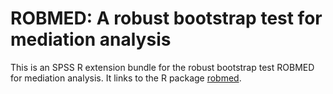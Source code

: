 # ROBMED: A robust bootstrap test for mediation analysis

This is an SPSS R extension bundle for the robust bootstrap test ROBMED for 
mediation analysis.  It links to the R package [robmed](https://github.com/aalfons/robmed).
